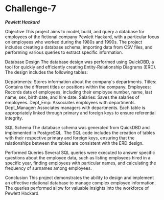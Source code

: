# Challenge-7

***Pewlett Hackard***

Objective
This project aims to model, build, and query a database for employees of the fictional company Pewlett Hackard, with a particular focus on employees who worked during the 1980s and 1990s. The project includes creating a database schema, importing data from CSV files, and performing various queries to extract specific information.

Database Design
The database design was performed using QuickDBD, a tool for quickly and efficiently creating Entity-Relationship Diagrams (ERD). The design includes the following tables:

Departments: Stores information about the company's departments.
Titles: Contains the different titles or positions within the company.
Employees: Records data of employees, including their employee number, name, last name, sex, birth date, and hire date.
Salaries: Saves the salaries of employees.
Dept_Emp: Associates employees with departments.
Dept_Manager: Associates managers with departments.
Each table is appropriately linked through primary and foreign keys to ensure referential integrity.

SQL Schema
The database schema was generated from QuickDBD and implemented in PostgreSQL. The SQL code includes the creation of tables with their respective primary and foreign keys, ensuring that the relationships between the tables are consistent with the ERD design.

Performed Queries
Several SQL queries were executed to answer specific questions about the employee data, such as listing employees hired in a specific year, finding employees with particular names, and calculating the frequency of surnames among employees.

Conclusion
This project demonstrates the ability to design and implement an effective relational database to manage complex employee information. The queries performed allow for valuable insights into the workforce of Pewlett Hackard.